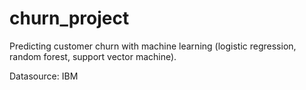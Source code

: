 # churn_project

Predicting customer churn with machine learning (logistic regression, random forest, support vector machine).

Datasource: IBM


